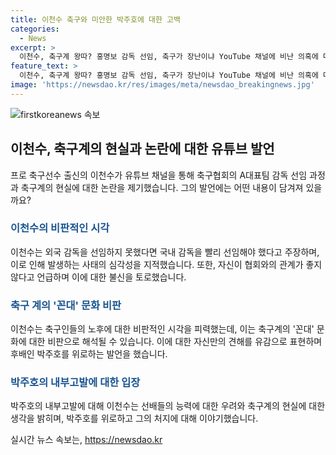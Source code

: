 ```yaml
---
title: 이천수 축구와 미안한 박주호에 대한 고백
categories:
  - News
excerpt: >
  이천수, 축구계 왕따? 홍명보 감독 선임, 축구가 장난이냐 YouTube 채널에 비난 의혹에 대해 외국 감독을 선임 못 한다면 국내 감독을 빨리 선임해야 했다며 발언. 축구인들이 멋있게 늙어야 하는데 못난 축구인들 때문에 후배들이 이슈를 제기하는 것이라며 축구계에 대한 불만 토로. 박주호의 홍 감독 내정 소식에 대한 반응도 전력강화위원회는 앞으로도 필요 없을 것이라고 언급. 현역 축구인의 솔직한 발언이 시선을 끄는 가운데, 축구계의 문제점에 대한 논란이 확산 중.
feature_text: >
  이천수, 축구계 왕따? 홍명보 감독 선임, 축구가 장난이냐 YouTube 채널에 비난 의혹에 대해 외국 감독을 선임 못 한다면 국내 감독을 빨리 선임해야 했다며 발언. 축구인들이 멋있게 늙어야 하는데 못난 축구인들 때문에 후배들이 이슈를 제기하는 것이라며 축구계에 대한 불만 토로. 박주호의 홍 감독 내정 소식에 대한 반응도 전력강화위원회는 앞으로도 필요 없을 것이라고 언급. 현역 축구인의 솔직한 발언이 시선을 끄는 가운데, 축구계의 문제점에 대한 논란이 확산 중.
image: 'https://newsdao.kr/res/images/meta/newsdao_breakingnews.jpg'
---
```


<p><img src="https://newsdao.kr/res/images/meta/newsdao_breakingnews.jpg" alt="firstkoreanews 속보" /></p>

<h2 data-ke-size="size26">이천수, 축구계의 현실과 논란에 대한 유튜브 발언</h2>

<p data-ke-size="size16">프로 축구선수 출신의 이천수가 유튜브 채널을 통해 축구협회의 A대표팀 감독 선임 과정과 축구계의 현실에 대한 논란을 제기했습니다. 그의 발언에는 어떤 내용이 담겨져 있을까요?</p>

<h3><b><span style="color: #1a5490;">이천수의 비판적인 시각</span></b></h3>

<p data-ke-size="size16">이천수는 외국 감독을 선임하지 못했다면 국내 감독을 빨리 선임해야 했다고 주장하며, 이로 인해 발생하는 사태의 심각성을 지적했습니다. 또한, 자신이 협회와의 관계가 좋지 않다고 언급하며 이에 대한 불신을 토로했습니다.</p>

<h3><b><span style="color: #1a5490;">축구 계의 '꼰대' 문화 비판</span></b></h3>

<p data-ke-size="size16">이천수는 축구인들의 노후에 대한 비판적인 시각을 피력했는데, 이는 축구계의 '꼰대' 문화에 대한 비판으로 해석될 수 있습니다. 이에 대한 자신만의 견해를 유감으로 표현하며 후배인 박주호를 위로하는 발언을 했습니다.</p>

<h3><b><span style="color: #1a5490;">박주호의 내부고발에 대한 입장</span></b></h3>

<p data-ke-size="size16">박주호의 내부고발에 대해 이천수는 선배들의 능력에 대한 우려와 축구계의 현실에 대한 생각을 밝히며, 박주호를 위로하고 그의 처지에 대해 이야기했습니다.</p>
실시간 뉴스 속보는, <a href="https://newsdao.kr" rel="dofollow">https://newsdao.kr</a>


